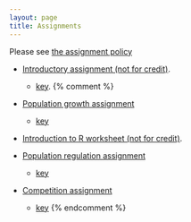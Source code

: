 ```yaml
---
layout: page
title: Assignments
---
```


Please see [the assignment policy](/assignment_policy.html)

* [Introductory assignment (not for credit)](/materials/intro.asn.pdf).
  * [key](materials/intro.key.pdf).
{% comment %} 

* [Population growth assignment](materials/pg.asn.pdf)
  * [key](materials/pg.key.pdf)

* [Introduction to R worksheet (not for credit)](http://lalashan.mcmaster.ca/theobio/3SS/index.php/Introduction_to_R).

* [Population regulation assignment](../../../materials/regulation.asn.pdf)
  * [key](../../../materials/regulation.key.pdf)

* [Competition assignment](../../../materials/competition.asn.pdf)
  * [key](../../../materials/competition.key.pdf)
{% endcomment %} 
